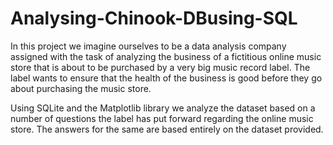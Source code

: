 # Analysing-Chinook-DBusing-SQL
In this project we imagine ourselves to be a data analysis company assigned with the task of analyzing the business of a fictitious online music store that is about to be purchased by a very big music record label. The label wants to ensure that the health of the business is good before they go about purchasing the music store.

Using SQLite and the Matplotlib library we analyze the dataset based on a number of questions the label has put forward regarding the online music store. The answers for the same are based entirely on the dataset provided.

